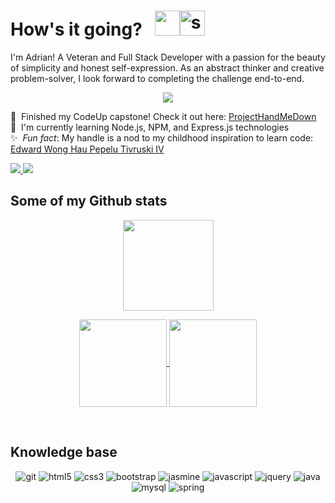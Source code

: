 # How's it going? &nbsp; <img src="https://media.giphy.com/media/hvRJCLFzcasrR4ia7z/giphy.gif" width="40"><img alt="smiley" width="40em" src="https://i.imgur.com/q2UfNOW.png"/>

I'm Adrian! A Veteran and Full Stack Developer with a passion for the beauty of simplicity and honest self-expression. As an abstract thinker and creative problem-solver, I look forward to completing the challenge end-to-end. 

<p align="center">
  <a href="https://git.io/typing-svg"><img src="https://readme-typing-svg.herokuapp.com/?lines=This+is+a+gallery+of+the+code+I+write;From+novice+to+adept&font=Inter%20Code&center=true&width=550&height=45&color=0f4c81&vCenter=true&size=22&duration=6000"></a>
</p>

<!-- <p align="center">
  <a href=""><img src="https://readme-typing-svg.herokuapp.com?font=inter&duration=5750&color=2C9ACB&width=470&lines=&center=true&width=440&height=45&color=f75c7e&vCenter=true&size=22" />
  </a>
</p> -->

🔭&nbsp; Finished my CodeUp capstone! Check it out here: [ProjectHandMeDown](https://projecthandmedown.me)<br>
🌱&nbsp; I'm currently learning Node.js, NPM, and Express.js technologies<br>
✨&nbsp; <em>Fun fact</em>: My handle is a nod to my childhood inspiration to learn code: [Edward Wong Hau Pepelu Tivruski IV](https://cowboybebop.fandom.com/wiki/Edward)<br> 

<p>
  <a href="https://www.linkedin.com/in/adrianrichbrown/">
    <img src="https://img.shields.io/badge/LinkedIn-0077B5?style=for-the-badge&logo=linkedin&logoColor=white">
  </a>
  <a href="https://www.hackerrank.com/radicaladi"><img src="https://img.shields.io/badge/-Hackerrank-2EC866?style=for-the-badge&logo=HackerRank&logoColor=white"></img></a>
</p>

## Some of my Github stats

<p align="center">
   <img height="145em"align="center" src="http://github-readme-streak-stats.herokuapp.com?user=radicaladi&theme=dark&hide_border=false&date_format=j%20M%5B%20Y%5D&fire=DD5B28" />
 </p>
<p align="center">
  <a href="https://github.com/radicaladi">
  <img height="140em" align="center" src="https://github-readme-stats.vercel.app/api?username=radicaladi&theme=dark&layout=compact&repo=convoychat&hide=stars,issues&custom_title=Adrian's GitHub Stats" />
</a>
<a href="https://github.com/radicaladi">
  <img height="140em" align="center" src="https://github-readme-stats.vercel.app/api/top-langs/?username=radicaladi&layout=compact&theme=dark&langs_count=6" />
</a>
</p><br>

## Knowledge base
<p align="center">
  <img alt="git" src="https://img.shields.io/badge/GIT-E44C30?style=for-the-badge&logo=git&logoColor=white"></img>
  <img alt="html5" src="https://img.shields.io/badge/HTML5-E34F26?style=for-the-badge&logo=html5&logoColor=white"></img>
  <img alt="css3" src="https://img.shields.io/badge/CSS3-1572B6?style=for-the-badge&logo=css3&logoColor=white"></img>
  <img alt="bootstrap" src="https://img.shields.io/badge/Bootstrap-563D7C?style=for-the-badge&logo=bootstrap&logoColor=white"></img>
  <img alt="jasmine" src="https://img.shields.io/badge/Jasmine-8A4182?style=for-the-badge&logo=Jasmine&logoColor=white"></img>
  <img alt="javascript" src="https://img.shields.io/badge/JavaScript-323330?style=for-the-badge&logo=javascript&logoColor=F7DF1E"></img>
  <img alt="jquery" src="https://img.shields.io/badge/jQuery-0769AD?style=for-the-badge&logo=jquery&logoColor=white"></img>
  <img alt="java" src="https://img.shields.io/badge/Java-ED8B00?style=for-the-badge&logo=java&logoColor=white"></img>
  <img alt="mysql" src="https://img.shields.io/badge/MySQL-005C84?style=for-the-badge&logo=mysql&logoColor=white"></img>
  <img alt="spring" src="https://img.shields.io/badge/Spring-6DB33F?style=for-the-badge&logo=spring&logoColor=white"></img>
</p>
